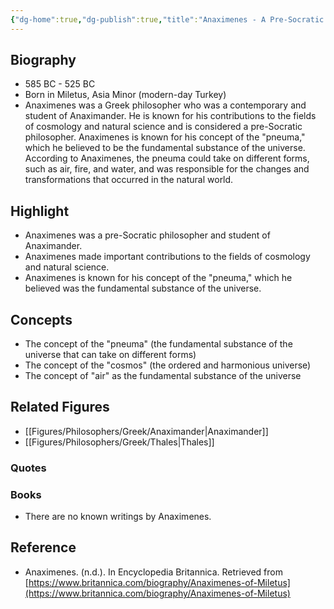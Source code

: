 ```yaml
---
{"dg-home":true,"dg-publish":true,"title":"Anaximenes - A Pre-Socratic Philosopher and Student of Anaximander","tags":["figure","philosopher","Greek philosophy","cosmology","natural science","gardenEntry"],"permalink":"/figures/philosophers/greek/anaximenes/","dgPassFrontmatter":true}
---
```


## Biography

-   585 BC - 525 BC
-   Born in Miletus, Asia Minor (modern-day Turkey)
-   Anaximenes was a Greek philosopher who was a contemporary and student of Anaximander. He is known for his contributions to the fields of cosmology and natural science and is considered a pre-Socratic philosopher. Anaximenes is known for his concept of the "pneuma," which he believed to be the fundamental substance of the universe. According to Anaximenes, the pneuma could take on different forms, such as air, fire, and water, and was responsible for the changes and transformations that occurred in the natural world.

## Highlight

-   Anaximenes was a pre-Socratic philosopher and student of Anaximander.
-   Anaximenes made important contributions to the fields of cosmology and natural science.
-   Anaximenes is known for his concept of the "pneuma," which he believed was the fundamental substance of the universe.

## Concepts

-   The concept of the "pneuma" (the fundamental substance of the universe that can take on different forms)
-   The concept of the "cosmos" (the ordered and harmonious universe)
-   The concept of "air" as the fundamental substance of the universe

## Related Figures

-   [[Figures/Philosophers/Greek/Anaximander\|Anaximander]]
-   [[Figures/Philosophers/Greek/Thales\|Thales]]

### Quotes

### Books

-   There are no known writings by Anaximenes.

## Reference

-   Anaximenes. (n.d.). In Encyclopedia Britannica. Retrieved from [https://www.britannica.com/biography/Anaximenes-of-Miletus](https://www.britannica.com/biography/Anaximenes-of-Miletus)